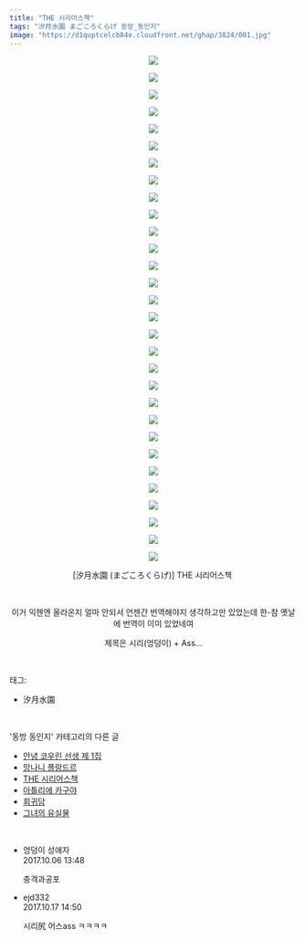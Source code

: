 ```yaml
---
title: "THE 시리어스책"
tags: "汐月水園 まごころくらげ 동방_동인지"
image: "https://d1quptcelcb84e.cloudfront.net/ghap/3824/001.jpg"
---
```

<div class="article">
<p style="text-align: center; clear: none; float: none;"><img src="{{ site.imgserver8 }}/ghap/3824/001.jpg"/></p>
<p style="text-align: center; clear: none; float: none;"><img src="{{ site.imgserver8 }}/ghap/3824/002.jpg"/></p>
<p style="text-align: center; clear: none; float: none;"><img src="{{ site.imgserver8 }}/ghap/3824/003.jpg"/></p>
<p style="text-align: center; clear: none; float: none;"><img src="{{ site.imgserver8 }}/ghap/3824/004.jpg"/></p>
<p style="text-align: center; clear: none; float: none;"><img src="{{ site.imgserver8 }}/ghap/3824/005.jpg"/></p>
<p style="text-align: center; clear: none; float: none;"><img src="{{ site.imgserver8 }}/ghap/3824/006.jpg"/></p>
<p style="text-align: center; clear: none; float: none;"><img src="{{ site.imgserver8 }}/ghap/3824/007.jpg"/></p>
<p style="text-align: center; clear: none; float: none;"><img src="{{ site.imgserver8 }}/ghap/3824/008.jpg"/></p>
<p style="text-align: center; clear: none; float: none;"><img src="{{ site.imgserver8 }}/ghap/3824/009.jpg"/></p>
<p style="text-align: center; clear: none; float: none;"><img src="{{ site.imgserver8 }}/ghap/3824/010.jpg"/></p>
<p style="text-align: center; clear: none; float: none;"><img src="{{ site.imgserver8 }}/ghap/3824/011.jpg"/></p>
<p style="text-align: center; clear: none; float: none;"><img src="{{ site.imgserver8 }}/ghap/3824/012.jpg"/></p>
<p style="text-align: center; clear: none; float: none;"><img src="{{ site.imgserver8 }}/ghap/3824/013.jpg"/></p>
<p style="text-align: center; clear: none; float: none;"><img src="{{ site.imgserver8 }}/ghap/3824/014.jpg"/></p>
<p style="text-align: center; clear: none; float: none;"><img src="{{ site.imgserver8 }}/ghap/3824/015.jpg"/></p>
<p style="text-align: center; clear: none; float: none;"><img src="{{ site.imgserver8 }}/ghap/3824/016.jpg"/></p>
<p style="text-align: center; clear: none; float: none;"><img src="{{ site.imgserver8 }}/ghap/3824/017.jpg"/></p>
<p style="text-align: center; clear: none; float: none;"><img src="{{ site.imgserver8 }}/ghap/3824/018.jpg"/></p>
<p style="text-align: center; clear: none; float: none;"><img src="{{ site.imgserver8 }}/ghap/3824/019.jpg"/></p>
<p style="text-align: center; clear: none; float: none;"><img src="{{ site.imgserver8 }}/ghap/3824/020.jpg"/></p>
<p style="text-align: center; clear: none; float: none;"><img src="{{ site.imgserver8 }}/ghap/3824/021.jpg"/></p>
<p style="text-align: center; clear: none; float: none;"><img src="{{ site.imgserver8 }}/ghap/3824/022.jpg"/></p>
<p style="text-align: center; clear: none; float: none;"><img src="{{ site.imgserver8 }}/ghap/3824/023.jpg"/></p>
<p style="text-align: center; clear: none; float: none;"><img src="{{ site.imgserver8 }}/ghap/3824/024.jpg"/></p>
<p style="text-align: center; clear: none; float: none;"><img src="{{ site.imgserver8 }}/ghap/3824/025.jpg"/></p>
<p style="text-align: center; clear: none; float: none;"><img src="{{ site.imgserver8 }}/ghap/3824/026.jpg"/></p>
<p style="text-align: center; clear: none; float: none;"><img src="{{ site.imgserver8 }}/ghap/3824/027.jpg"/></p>
<p style="text-align: center; clear: none; float: none;"><img src="{{ site.imgserver8 }}/ghap/3824/028.jpg"/></p>
<p style="text-align: center; clear: none; float: none;"><img src="{{ site.imgserver8 }}/ghap/3824/029.jpg"/></p>
<p style="text-align: center; clear: none; float: none;"><img src="{{ site.imgserver8 }}/ghap/3824/030.jpg"/></p>
<p style="text-align: center; clear: none; float: none;">[汐月水園 (まごころくらげ)] THE 시리어스책 </p>
<p style="text-align: center; clear: none; float: none;"><br/></p>
<p style="text-align: center; clear: none; float: none;">이거 익헨엔 올라온지 얼마 안되서 언젠간 번역해야지 생각하고만 있었는데 한-참 옛날에 번역이 이미 있었네여</p>
<p style="text-align: center; clear: none; float: none;">제목은 시리(엉덩이) + Ass...</p>
</div><br/>
<div class="tagTrail">
<p>태그: </p>
<ul>
<li>汐月水園</li>
</ul>
</div><br/>
<div class="another">
<p>'동방 동인지' 카테고리의 다른 글</p>
<ul>
<li><a href="/ghap_3826">안녕 코우린 선생 제 1집</a></li>
<li><a href="/ghap_3825">망나니 플랑드르</a></li>
<li><a href="/ghap_3824">THE 시리어스책</a></li>
<li><a href="/ghap_3823">아틀리에 카구야</a></li>
<li><a href="/ghap_3822">회귀담</a></li>
<li><a href="/ghap_3821">그녀의 유실물</a></li>
</ul>
</div><br/>
<div class="cb_module cb_fluid">
<div class="cb_wrt cb_profile">
<div class="comment">
<ul>
<li class="cb_thumb_off" id="comment15097973">
<div class="cb_comment_area">
<div class="cb_info_area">
<div class="cb_section">
<span class="cb_nick_name">엉덩이 성애자</span>
</div>
<div class="cb_section">
<span class="cb_date">2017.10.06 13:48 </span>
</div>
</div>
<div class="cb_dsc_comment">
<p class="cb_dsc">
											충격과공포
										</p>
</div>
</div></li>
<li class="cb_thumb_off" id="comment15107507">
<div class="cb_comment_area">
<div class="cb_info_area">
<div class="cb_section">
<span class="cb_nick_name">ejd332</span>
</div>
<div class="cb_section">
<span class="cb_date">2017.10.17 14:50 </span>
</div>
</div>
<div class="cb_dsc_comment">
<p class="cb_dsc">
											시리尻 어스ass ㅋㅋㅋㅋ
										</p>
</div>
</div></li>
</ul>
</div>
</div><!-- commentList close -->
</div><br/>
